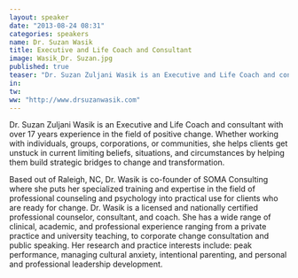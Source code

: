 ```yaml
---
layout: speaker
date: "2013-08-24 08:31"
categories: speakers
name: Dr. Suzan Wasik
title: Executive and Life Coach and Consultant
image: Wasik_Dr. Suzan.jpg
published: true
teaser: "Dr. Suzan Zuljani Wasik is an Executive and Life Coach and consultant with over 17 years experience in the field of positive change. Whether working with individuals, groups, corporations, or communities, she helps clients get unstuck in current limiting beliefs, situations, and circumstances by helping them build strategic bridges to change and transformation."
in:
tw:
ww: "http://www.drsuzanwasik.com"
---
```


Dr. Suzan Zuljani Wasik is an Executive and Life Coach and consultant with over 17 years experience in the field of positive change. Whether working with individuals, groups, corporations, or communities, she helps clients get unstuck in current limiting beliefs, situations, and circumstances by helping them build strategic bridges to change and transformation.

Based out of Raleigh, NC, Dr. Wasik is co-founder of SOMA Consulting where she puts her specialized training and expertise in the field of professional counseling and psychology into practical use for clients who are ready for change. Dr. Wasik is a licensed and nationally certified professional counselor, consultant, and coach.  She has a wide range of clinical, academic, and professional experience ranging from a private practice and university teaching, to corporate change consultation and public speaking. Her research and practice interests include: peak performance, managing cultural anxiety, intentional parenting, and personal and professional leadership development.